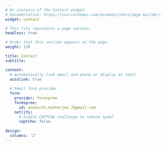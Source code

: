 ```yaml
---
# An instance of the Contact widget.
# Documentation: https://sourcethemes.com/academic/docs/page-builder/
widget: contact

# This file represents a page section.
headless: true

# Order that this section appears on the page.
weight: 130

title: Contact
subtitle:

content:
  # Automatically link email and phone or display as text?
  autolink: true
  
  # Email form provider
  form:
    provider: formspree
    formspree:
      id: anukarsh.mukherjee.7@gmail.com
    netlify:
      # Enable CAPTCHA challenge to reduce spam?
      captcha: false
  
design:
  columns: '2'
---
```

